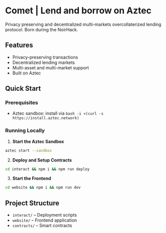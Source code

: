 # Comet | Lend and borrow on Aztec
Privacy preserving and decentralized multi-markets overcollaterized lending protocol.
Born during the NoirHack.

## Features
- Privacy-preserving transactions
- Decentralized lending markets
- Multi-asset and multi-market support
- Built on Aztec

## Quick Start

### Prerequisites
- Aztec sandbox: install via `bash -i <(curl -s https://install.aztec.network)`

### Running Locally

1. **Start the Aztec Sandbox**
```bash
aztec start --sandbox
```
2. **Deploy and Setup Contracts**
```bash
cd interact && npm i && npm run deploy
```
3. **Start the Frontend**
```bash
cd website && npm i && npm run dev
```

## Project Structure

- `interact/` – Deployment scripts  
- `website/` – Frontend application  
- `contracts/` – Smart contracts
